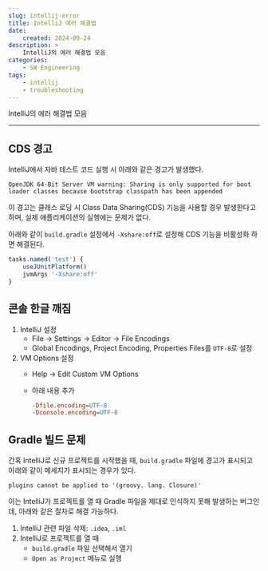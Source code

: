 ```yaml
---
slug: intellij-error
title: IntelliJ 에러 해결법
date:
    created: 2024-09-24
description: >
    IntelliJ의 에러 해결법 모음
categories:
    - SW Engineering
tags:
    - intellij
    - troubleshooting
---
```


IntelliJ의 에러 해결법 모음  

<!-- more -->

---

## CDS 경고

IntelliJ에서 자바 테스트 코드 실행 시 아래와 같은 경고가 발생했다.  

```
OpenJDK 64-Bit Server VM warning: Sharing is only supported for boot loader classes because bootstrap classpath has been appended
```

이 경고는 클래스 로딩 시 Class Data Sharing(CDS) 기능을 사용할 경우 발생한다고 하며, 실제 애플리케이션의 실행에는 문제가 없다.  

아래와 같이 `build.gradle` 설정에서 `-Xshare:off`로 설정해 CDS 기능을 비활성화 하면 해결된다.  

```js
tasks.named('test') {
    useJUnitPlatform()
    jvmArgs '-Xshare:off'
}
```

## 콘솔 한글 깨짐

1. IntelliJ 설정
    - File -> Settings -> Editor -> File Encodings
    - Global Encodings, Project Encoding, Properties Files를 `UTF-8`로 설정
2. VM Options 설정
    - Help -> Edit Custom VM Options
    - 아래 내용 추가

        ```ini
        -Dfile.encoding=UTF-8
        -Dconsole.encoding=UTF-8
        ```

## Gradle 빌드 문제

간혹 IntelliJ로 신규 프로젝트를 시작했을 때, `build.gradle` 파일에 경고가 표시되고 아래와 같이 메세지가 표시되는 경우가 있다.  

`plugins cannot be applied to '(groovy. lang. Closure)'`

이는 IntelliJ가 프로젝트를 열 때 Gradle 파일을 제대로 인식하지 못해 발생하는 버그인데, 아래와 같은 절차로 해결 가능하다.  

1. IntelliJ 관련 파일 삭제: `.idea`, `.iml`
1. IntelliJ로 프로젝트를 열 때
    - `build.gradle` 파일 선택해서 열기
    - `Open as Project` 메뉴로 실행
